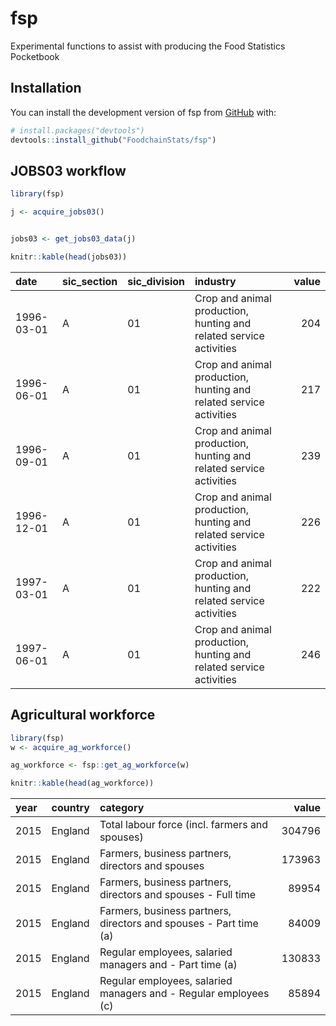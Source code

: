 
<!-- README.md is generated from README.Rmd. Please edit that file -->

# fsp

<!-- badges: start -->
<!-- badges: end -->

Experimental functions to assist with producing the Food Statistics
Pocketbook

## Installation

You can install the development version of fsp from
[GitHub](https://github.com/) with:

``` r
# install.packages("devtools")
devtools::install_github("FoodchainStats/fsp")
```

## JOBS03 workflow

``` r
library(fsp)

j <- acquire_jobs03()


jobs03 <- get_jobs03_data(j)

knitr::kable(head(jobs03))
```

| date       | sic_section | sic_division | industry                                                           | value |
|:-----------|:------------|:-------------|:-------------------------------------------------------------------|------:|
| 1996-03-01 | A           | 01           | Crop and animal production, hunting and related service activities |   204 |
| 1996-06-01 | A           | 01           | Crop and animal production, hunting and related service activities |   217 |
| 1996-09-01 | A           | 01           | Crop and animal production, hunting and related service activities |   239 |
| 1996-12-01 | A           | 01           | Crop and animal production, hunting and related service activities |   226 |
| 1997-03-01 | A           | 01           | Crop and animal production, hunting and related service activities |   222 |
| 1997-06-01 | A           | 01           | Crop and animal production, hunting and related service activities |   246 |

## Agricultural workforce

``` r
library(fsp)
w <- acquire_ag_workforce()

ag_workforce <- fsp::get_ag_workforce(w)

knitr::kable(head(ag_workforce))
```

| year | country | category                                                          |  value |
|:-----|:--------|:------------------------------------------------------------------|-------:|
| 2015 | England | Total labour force (incl. farmers and spouses)                    | 304796 |
| 2015 | England | Farmers, business partners, directors and spouses                 | 173963 |
| 2015 | England | Farmers, business partners, directors and spouses - Full time     |  89954 |
| 2015 | England | Farmers, business partners, directors and spouses - Part time (a) |  84009 |
| 2015 | England | Regular employees, salaried managers and - Part time (a)          | 130833 |
| 2015 | England | Regular employees, salaried managers and - Regular employees (c)  |  85894 |

